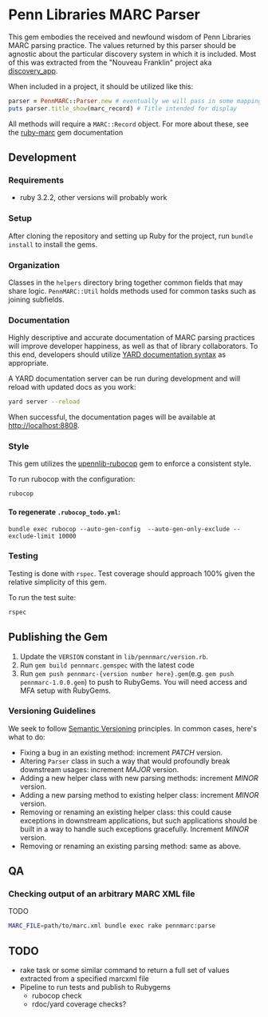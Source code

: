 # Penn Libraries MARC Parser

This gem embodies the received and newfound wisdom of Penn Libraries MARC parsing practice. The values returned by this
parser should be agnostic about the particular discovery system in which it is included. Most of this was extracted from
the "Nouveau Franklin" project aka [discovery_app](https://gitlab.library.upenn.edu/franklin/discovery-app).

When included in a project, it should be utilized like this:

```ruby
parser = PennMARC::Parser.new # eventually we will pass in some mappings...
puts parser.title_show(marc_record) # Title intended for display
```

All methods will require a `MARC::Record` object. For more about these, see the 
[ruby-marc](https://github.com/ruby-marc/ruby-marc) gem documentation

## Development

### Requirements
- ruby 3.2.2, other versions will probably work

### Setup

After cloning the repository and setting up Ruby for the project, run `bundle install` to install the gems.

### Organization

Classes in the `helpers` directory bring together common fields that may share logic. `PennMARC::Util` holds methods 
used for common tasks such as joining subfields.

### Documentation

Highly descriptive and accurate documentation of MARC parsing practices will improve developer happiness, as well as 
that of library collaborators. To this end, developers should utilize
[YARD documentation syntax](https://rubydoc.info/gems/yard/file/docs/GettingStarted.md) as appropriate.

A YARD documentation server can be run during development and will reload with updated docs as you work:

```bash
yard server --reload
```

When successful, the documentation pages will be available at [http://localhost:8808](http://localhost:8808).

### Style

This gem utilizes the [upennlib-rubocop](https://gitlab.library.upenn.edu/dld/upennlib-rubocop) 
gem to enforce a consistent style.

To run rubocop with the configuration:

```bash
rubocop
```

#### To regenerate `.rubocop_todo.yml`:
```shell
bundle exec rubocop --auto-gen-config  --auto-gen-only-exclude --exclude-limit 10000
```


### Testing

Testing is done with `rspec`. Test coverage should approach 100% given the relative simplicity of this gem.

To run the test suite:

```bash
rspec
```

## Publishing the Gem

1. Update the `VERSION` constant in `lib/pennmarc/version.rb`.
2. Run `gem build pennmarc.gemspec` with the latest code
3. Run `gem push pennmarc-{version number here}.gem`(e.g. `gem push pennmarc-1.0.0.gem`) to push to RubyGems. You will need access and MFA setup with RubyGems.

### Versioning Guidelines

We seek to follow [Semantic Versioning](https://semver.org/) principles. In common cases, here's what to do:

- Fixing a bug in an existing method: increment *PATCH* version.
- Altering `Parser` class in such a way that would profoundly break downstream usages: increment *MAJOR* version.
- Adding a new helper class with new parsing methods: increment *MINOR* version.
- Adding a new parsing method to existing helper class: increment *MINOR* version.
- Removing or renaming an existing helper class: this could cause exceptions in downstream applications, but such applications should be built in a way to handle such exceptions gracefully. Increment *MINOR* version.
- Removing or renaming an existing parsing method: same as above.

## QA

### Checking output of an arbitrary MARC XML file

TODO

```bash
MARC_FILE=path/to/marc.xml bundle exec rake pennmarc:parse
```

## TODO
 - rake task or some similar command to return a full set of values extracted from a specified marcxml file
 - Pipeline to run tests and publish to Rubygems
    - rubocop check
    - rdoc/yard coverage checks?
